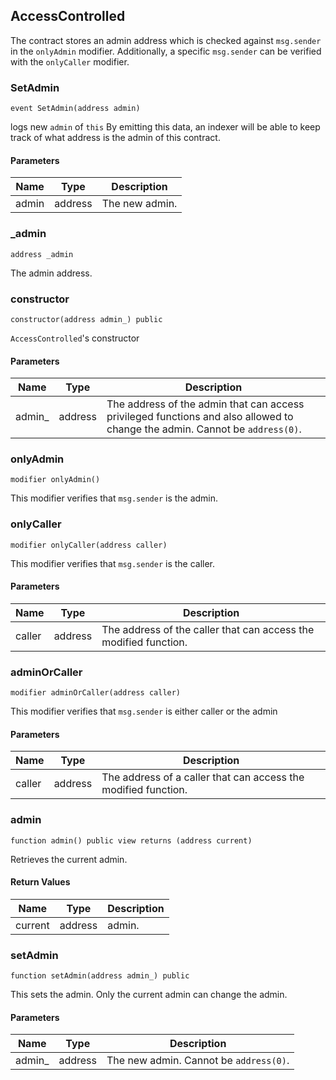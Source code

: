 ## AccessControlled

The contract stores an admin address which is checked against `msg.sender` in the `onlyAdmin` modifier.
Additionally, a specific `msg.sender` can be verified with the `onlyCaller` modifier.

### SetAdmin

```solidity
event SetAdmin(address admin)
```

logs new `admin` of `this`
By emitting this data, an indexer will be able to keep track of what address is the admin of this contract.

#### Parameters

| Name | Type | Description |
| ---- | ---- | ----------- |
| admin | address | The new admin. |

### _admin

```solidity
address _admin
```

The admin address.

### constructor

```solidity
constructor(address admin_) public
```

`AccessControlled`'s constructor

#### Parameters

| Name | Type | Description |
| ---- | ---- | ----------- |
| admin_ | address | The address of the admin that can access privileged functions and also allowed to change the admin. Cannot be `address(0)`. |

### onlyAdmin

```solidity
modifier onlyAdmin()
```

This modifier verifies that `msg.sender` is the admin.

### onlyCaller

```solidity
modifier onlyCaller(address caller)
```

This modifier verifies that `msg.sender` is the caller.

#### Parameters

| Name | Type | Description |
| ---- | ---- | ----------- |
| caller | address | The address of the caller that can access the modified function. |

### adminOrCaller

```solidity
modifier adminOrCaller(address caller)
```

This modifier verifies that `msg.sender` is either caller or the admin

#### Parameters

| Name | Type | Description |
| ---- | ---- | ----------- |
| caller | address | The address of a caller that can access the modified function. |

### admin

```solidity
function admin() public view returns (address current)
```

Retrieves the current admin.

#### Return Values

| Name | Type | Description |
| ---- | ---- | ----------- |
| current | address | admin. |

### setAdmin

```solidity
function setAdmin(address admin_) public
```

This sets the admin. Only the current admin can change the admin.

#### Parameters

| Name | Type | Description |
| ---- | ---- | ----------- |
| admin_ | address | The new admin. Cannot be `address(0)`. |

